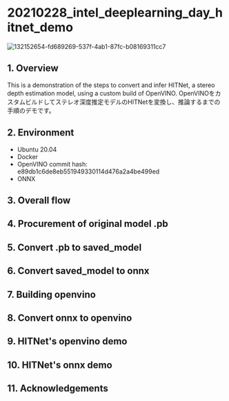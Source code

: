 # 20210228_intel_deeplearning_day_hitnet_demo
![132152654-fd689269-537f-4ab1-87fc-b08169311cc7](https://user-images.githubusercontent.com/33194443/153523403-afd059d7-6c5b-496e-a418-4b432e2e0f58.gif)

## 1. Overview
This is a demonstration of the steps to convert and infer HITNet, a stereo depth estimation model, using a custom build of OpenVINO.
OpenVINOをカスタムビルドしてステレオ深度推定モデルのHITNetを変換し、推論するまでの手順のデモです。
## 2. Environment
- Ubuntu 20.04
- Docker
- OpenVINO commit hash: e89db1c6de8eb551949330114d476a2a4be499ed 
- ONNX
## 3. Overall flow
## 4. Procurement of original model .pb
## 5. Convert .pb to saved_model
## 6. Convert saved_model to onnx
## 7. Building openvino
## 8. Convert onnx to openvino
## 9. HITNet's openvino demo
## 10. HITNet's onnx demo
## 11. Acknowledgements
